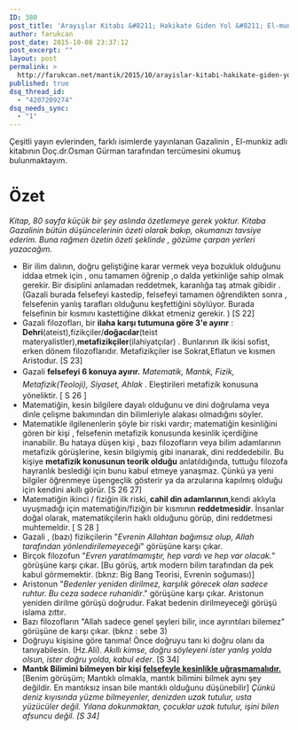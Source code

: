 ```yaml
---
ID: 380
post_title: 'Arayışlar Kitabı &#8211; Hakikate Giden Yol &#8211; El-munkizü mineddalal'
author: farukcan
post_date: 2015-10-08 23:37:12
post_excerpt: ""
layout: post
permalink: >
  http://farukcan.net/mantik/2015/10/arayislar-kitabi-hakikate-giden-yol-el-munkizu-mineddalal/
published: true
dsq_thread_id:
  - "4207209274"
dsq_needs_sync:
  - "1"
---
```

Çeşitli yayın evlerinden, farklı isimlerde yayınlanan Gazalinin , El-munkiz adlı kitabının Doç.dr.Osman Gürman tarafından tercümesini okumuş bulunmaktayım.
<h1>Özet</h1>
<em>Kitap, 80 sayfa küçük bir şey aslında özetlemeye gerek yoktur. Kitaba Gazalinin bütün düşüncelerinin özeti olarak bakıp, okumanızı tavsiye ederim. Buna rağmen özetin özeti şeklinde , gözüme çarpan yerleri yazacağım.</em>
<ul>
	<li>Bir ilim dalının, doğru geliştiğine karar vermek veya bozukluk olduğunu iddaa etmek için , onu tamamen öğrenip ,o dalda yetkinliğe sahip olmak gerekir. Bir disiplini anlamadan reddetmek, karanlığa taş atmak gibidir . (Gazali burada felsefeyi kastedip, felsefeyi tamamen öğrendikten sonra , felsefenin yanlış tarafları olduğunu keşfettiğini söylüyor. Burada felsefinin bir kısmını kastettiğine dikkat etmeniz gerekir. ) [S 22]</li>
	<li>Gazali filozofları, bir <strong>ilaha karşı tutumuna göre 3'e ayırır</strong> : <strong>Dehri</strong>(ateist),fizikçiler/<strong>doğacılar</strong>(teist materyalistler),<strong>metafizikçiler</strong>(ilahiyatçılar) . Bunlarının ilk ikisi sofist, erken dönem filozoflarıdır. Metafizikçiler ise Sokrat,Eflatun ve kısmen Aristodur. [S 23]</li>
	<li><span style="line-height: 1.6471;">Gazali <strong>felsefeyi 6 konuya ayırır.</strong> <em>Matematik, Mantık, Fizik, Metafizik(Teoloji), Siyaset, Ahlak</em> . Eleştirileri metafizik konusuna yöneliktir. [ S 26 ]</span></li>
	<li>Matematiğin, kesin bilgilere dayalı olduğunu ve dini doğrulama veya dinle çelişme bakımından din bilimleriyle alakası olmadığını söyler.</li>
	<li>Matematikle ilgilenenlerin şöyle bir riski vardır; matematiğin kesinliğini gören bir kişi , felsefenin metafizik konusunda kesinlik içerdiğine inanabilir. Bu hataya düşen kişi , bazı filozofların veya bilim adamlarının metafizik görüşlerine, kesin bilgiymiş gibi inanarak, dini reddedebilir. Bu kişiye <strong>metafizik konusunun teorik olduğu</strong> anlatıldığında, tuttuğu filozofa hayranlık beslediği için bunu kabul etmeye yanaşmaz. Çünkü ya yeni bilgiler öğrenmeye üşengeçlik gösterir ya da arzularına kapılmış olduğu için kendini akıllı görür. [S 26 27]</li>
	<li>Matematiğin ikinci / fiziğin ilk riski, <strong>cahil din adamlarının</strong>,kendi aklıyla uyuşmadığı için matematiğin/fiziğin bir kısmının <strong>reddetmesidir</strong>. İnsanlar doğal olarak, matematikçilerin haklı olduğunu görüp, dini reddetmesi muhtemeldir. [ S 28 ]</li>
	<li>Gazali , (bazı) fizikçilerin "<em>Evrenin Allahtan bağımsız olup, Allah tarafından yönlendirilemeyeceği</em>" görüşüne karşı çıkar.</li>
	<li>Birçok filozofun "<em>Evren yaratılmamıştır, hep vardı ve hep var olacak.</em>" görüşüne karşı çıkar. [Bu görüş, artık modern bilim tarafından da pek kabul görmemektir. (bknz: Big Bang Teorisi, Evrenin soğuması)]</li>
	<li>Aristonun "<em>Bedenler yeniden dirilmez, karşılık görecek olan sadece ruhtur. Bu ceza sadece ruhanidir</em>." görüşüne karşı çıkar. Aristonun yeniden dirilme görüşü doğrudur. Fakat bedenin dirilmeyeceği görüşü islama zıttır.</li>
	<li>Bazı filozofların "Allah sadece genel şeyleri bilir, ince ayrıntıları bilemez" görüşüne de karşı çıkar. (bknz : sebe 3)</li>
	<li>Doğruyu kişisine göre tanıma! Önce doğruyu tanı ki doğru olanı da tanıyabilesin. (Hz.Ali). <em>Akıllı kimse, doğru söyleyeni ister yanlış yolda olsun, ister doğru yolda, kabul eder</em>. [S 34]</li>
	<li><strong>Mantık Bilimini bilmeyen bir kişi <span style="text-decoration: underline;">felsefeyle kesinlikle uğraşmamalıdır.</span> </strong>[Benim görüşüm; Mantıklı olmakla, mantık bilimini bilmek aynı şey değildir. En mantıksız insan bile mantıklı olduğunu düşünebilir] <em>Çünkü deniz kıyısında yüzme bilmeyenler, denizden uzak tutulur, usta yüzücüler değil. Yılana dokunmaktan, çocuklar uzak tutulur, işini bilen afsuncu değil. [S 34]</em></li>
</ul>